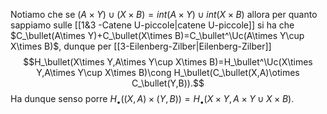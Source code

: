 Notiamo che se $(A\times Y)\cup (X\times B)=int(A\times Y)\cup int(X\times B)$ allora per quanto sappiamo sulle [[1&3 -Catene U-piccole|catene U-piccole]] si ha che $C_\bullet(A\times Y)+C_\bullet(X\times B)=C_\bullet^\Uc(A\times Y\cup X\times B)$, dunque per [[3-Eilenberg-Zilber|Eilenberg-Zilber]]$$H_\bullet(X\times Y,A\times Y\cup X\times B)=H_\bullet^\Uc(X\times Y,A\times Y\cup X\times B)\cong H_\bullet(C_\bullet(X,A)\otimes C_\bullet(Y,B)).$$Ha dunque senso porre $H_\bullet((X,A)\times (Y,B))=H_\bullet(X\times Y,A\times Y\cup X\times B)$.